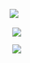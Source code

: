 <p align="center">
</a>
<img src="https://komarev.com/ghpvc/?username=thanossu&color=71442a&style=plastic&label=۞" />⠀
<p align="center">
<a href="https://github.com/softkacchan"><img src="https://i.postimg.cc/k4JyTgWD/ezgif-2e3c1db66e9fef-1.png"</a>
<p align="center">
<img src="https://spotify-github-profile.kittinanx.com/api/view?uid=2kq4oimu9pg6ns1pv9qan6xlh&cover_image=true&theme=natemoo-re&show_offline=true&background_color=918a66&interchange=false&bar_color=918a66&bar_color_cover=false" />
